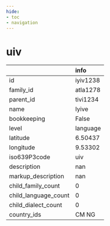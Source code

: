 ```yaml
---
hide:
- toc
- navigation
---
```

# uiv
|                      | info     |
|:---------------------|:---------|
| id                   | iyiv1238 |
| family_id            | atla1278 |
| parent_id            | tivi1234 |
| name                 | Iyive    |
| bookkeeping          | False    |
| level                | language |
| latitude             | 6.50437  |
| longitude            | 9.53302  |
| iso639P3code         | uiv      |
| description          | nan      |
| markup_description   | nan      |
| child_family_count   | 0        |
| child_language_count | 0        |
| child_dialect_count  | 0        |
| country_ids          | CM NG    |